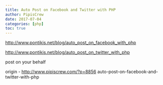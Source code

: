 ```yaml
---
title: Auto Post on Facebook and Twitter with PHP
author: PipisCrew
date: 2017-07-04
categories: [php]
toc: true
---
```


http://www.pontikis.net/blog/auto_post_on_facebook_with_php

http://www.pontikis.net/blog/auto_post_on_twitter_with_php

post on your behalf

origin - http://www.pipiscrew.com/?p=8856 auto-post-on-facebook-and-twitter-with-php